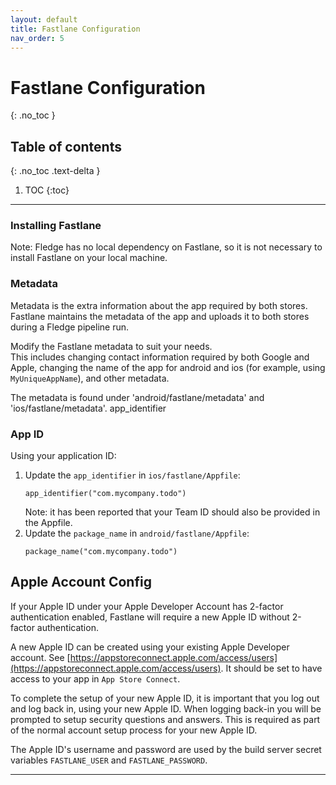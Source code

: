 ```yaml
---
layout: default
title: Fastlane Configuration
nav_order: 5
---
```


# Fastlane Configuration
{: .no_toc }

## Table of contents
{: .no_toc .text-delta }

1. TOC
{:toc}

---

### Installing Fastlane
Note: Fledge has no local dependency on Fastlane, so it is not necessary to install Fastlane on your local machine.

### Metadata
Metadata is the extra information about the app required by both stores. Fastlane maintains the metadata of the app and uploads it to both stores during a Fledge pipeline run.

Modify the Fastlane metadata to suit your needs.  
This includes changing contact information required by both Google and Apple, changing the name of 
    the app for android and ios (for example, using `MyUniqueAppName`), and other metadata.

The metadata is found under 'android/fastlane/metadata' and 'ios/fastlane/metadata'.
app_identifier
### App ID
Using your application ID:

1. Update the `app_identifier` in `ios/fastlane/Appfile`:
    ```
    app_identifier("com.mycompany.todo")
    ```
    Note: it has been reported that your Team ID should also be provided in the Appfile. 
1. Update the `package_name` in `android/fastlane/Appfile`:
    ```
    package_name("com.mycompany.todo")
    ```

## Apple Account Config  

If your Apple ID under your Apple Developer Account has 2-factor authentication enabled, Fastlane will require a new Apple ID without 2-factor authentication. 

A new Apple ID can be created using your existing Apple Developer account. See [https://appstoreconnect.apple.com/access/users](https://appstoreconnect.apple.com/access/users). It should be set to have access to your app in `App Store Connect`. 

To complete the setup of your new Apple ID, it is important that you log out and log back in, using your new Apple ID. When logging back-in you will be prompted to setup security questions and answers. This is required as part of the normal account setup process for your new Apple ID. 

The Apple ID's username and password are used by the build server secret variables `FASTLANE_USER` and `FASTLANE_PASSWORD`.

---
